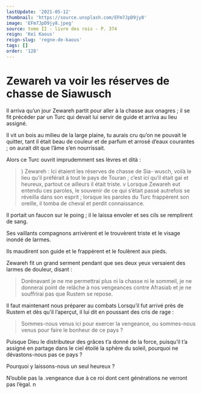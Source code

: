 ```yaml
---
lastUpdate: '2021-05-12'
thumbnail: 'https://source.unsplash.com/EFm7JpD9jy8'
image: 'EFm7JpD9jy8.jpeg'
source: tome II - livre des rois - P. 374
reign: 'Keï Kaous'
reign-slug: 'regne-de-kaous'
tags: []
order: '128'
---
```


# Zewareh va voir les réserves de chasse de Siawusch

Il arriva qu’un jour Zewareh partit pour aller à la chasse aux onagres ; il se fit précéder par un Turc qui devait lui servir de guide et arriva au lieu assigné.

Il vit un bois au milieu de la large plaine, tu aurais cru qu’on ne pouvait le quitter, tant il était beau de couleur et de parfum et arrosé d’eaux courantes ; on aurait dit que l’âme s’en nourrissait.

Alors ce Turc ouvrit imprudemment ses lèvres et dità :

> ) Zewareh : Ici étaient les réserves de chasse de Sia- wusch, voilà le lieu qu’il préférait à tout le pays de Touran ; c’est ici qu’il était gai et heureux, partout ce ailleurs il était triste. v Lorsque Zewareh eut entendu ces paroles, le souvenir de ce qui s’était passé autrefois se réveilla dans son esprit ; lorsque les paroles du Turc frappèrent son oreille, il tomba de cheval et perdit connaissance.

Il portait un faucon sur le poing ; il le laissa envoler et ses cils se remplirent de sang.

Ses vaillants compagnons arrivèrent et le trouvèrent triste et le visage inondé de larmes.

Ils maudirent son guide et le frappèrent et le foulèrent aux pieds.

Zewareh fit un grand serment pendant que ses deux yeux versaient des larmes de douleur, disant :

> Dorénavant je ne me permettrai plus ni la chasse ni le sommeil, je ne donnerai point de relâche à nos vengeances contre Afrasiab et je ne souffrirai pas que Rustem se repose.

Il faut maintenant nous préparer au combats Lorsqu’il fut arrivé près de Rustem et dès qu’il l’aperçut, il lui dit en poussant des cris de rage :

> Sommes-nous venus ici pour exercer la vengeance, ou sommes-nous venus pour faire le bonheur de ce pays ?

Puisque Dieu le distributeur des grâces t’a donné de la force, puisqu’il t’a assigné en partage dans le ciel étoilé la sphère du soleil, pourquoi ne dévastons-nous pas ce pays ?

Pourquoi y laissons-nous un seul heureux ?

N’oublie pas la 
 .vengeance due à ce roi dont cent générations ne verront pas l’égal. n
